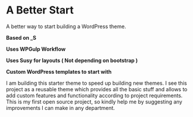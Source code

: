 # A Better Start
A better way to start building a WordPress theme. 

**Based on _S**

**Uses WPGulp Workflow**

**Uses Susy for layouts ( Not depending on bootstrap )**

**Custom WordPress templates to start with**

I am building this starter theme to speed up building new themes. I see this project as a reusable theme which provides all the basic stuff and allows to add custom features and functionality according to project requirements. This is my first open source project, so kindly help me by suggesting any improvements I can make in any department.
